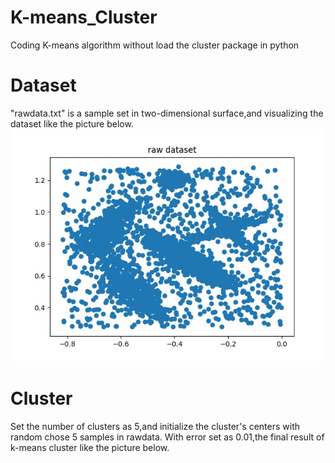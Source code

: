 # K-means_Cluster
Coding K-means algorithm without load the cluster package in python

# Dataset
"rawdata.txt" is a sample set in two-dimensional surface,and visualizing the dataset like the picture below. 
![image](https://github.com/FelixHuangX/K-means_Cluster/blob/master/rawdata.jpeg)

# Cluster
Set the number of clusters as 5,and initialize the cluster's centers with random chose 5 samples in rawdata.
With error set as 0.01,the final result of k-means cluster like the picture below.
